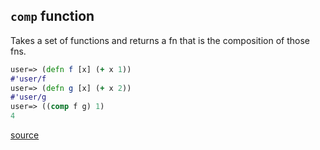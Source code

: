 ## `comp` function

Takes a set of functions and returns a fn that is the composition
of those fns.

```clojure
user=> (defn f [x] (+ x 1))
#'user/f
user=> (defn g [x] (+ x 2))
#'user/g
user=> ((comp f g) 1)
4
```

[source](https://clojuredocs.org/clojure.core/comp)
